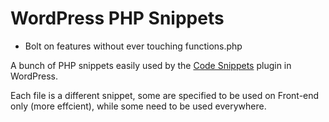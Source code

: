 # WordPress PHP Snippets
- Bolt on features without ever touching functions.php

A bunch of PHP snippets easily used by the [Code Snippets](https://wordpress.org/plugins/code-snippets) plugin in WordPress.

Each file is a different snippet, some are specified to be used on Front-end only (more effcient), while some need to be used everywhere. 
